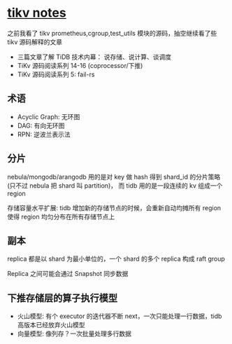 # [tikv notes](2022/01/tikv_notes.md)

之前我看了 tikv prometheus,cgroup,test_utils 模块的源码，抽空继续看了些 tikv 源码解释的文章

- 三篇文章了解 TiDB 技术内幕： 说存储、说计算、谈调度
- TiKv 源码阅读系列 14-16 (coprocessor/下推)
- TiKv 源码阅读系列 5: fail-rs

## 术语
- Acyclic Graph: 无环图
- DAG: 有向无环图
- RPN: 逆波兰表示法

## 分片

nebula/mongodb/arangodb 用的是对 key 做 hash 得到 shard_id 的分片策略(只不过 nebula 把 shard 叫 partition)，
而 tidb 用的是一段连续的 kv 组成一个 region

存储容量水平扩展: tidb 增加新的存储节点的时候，会重新自动均摊所有 region 使得 region 均匀分布在所有存储节点上

## 副本
replica 都是以 shard 为最小单位的，一个 shard 的多个 replica 构成 raft group

Replica 之间可能会通过 Snapshot 同步数据

## 下推存储层的算子执行模型

- 火山模型: 有个 executor 的迭代器不断 next，一次只能处理一行数据，tidb 高版本已经放弃火山模型
- 向量模型: 像列存？一次批量处理多行数据
